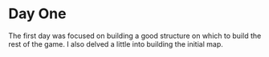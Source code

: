 # Day One

The first day was focused on building a good structure on which to build the rest of the game. I also delved a little into building the initial map.